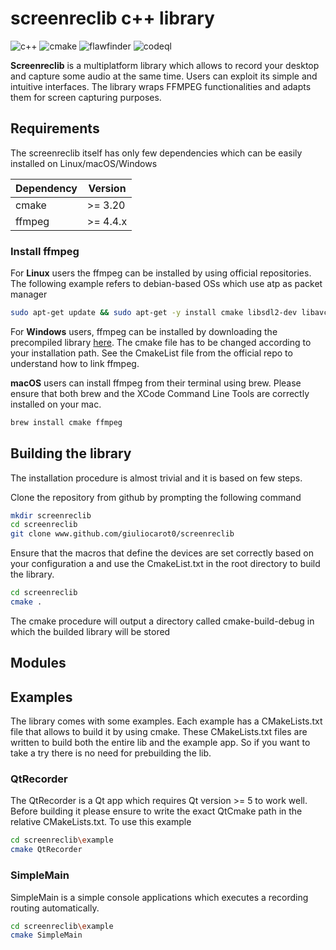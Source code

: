 # screenreclib c++ library
<p> <img alt="c++" src="https://img.shields.io/badge/C++-17-blue.svg?style=flat&logo=c%2B%2B"/> 
 <img alt="cmake" src="https://github.com/screenreclib/screenreclib/actions/workflows/build.yml/badge.svg"/>
 <img alt="flawfinder" src="https://github.com/screenreclib/screenreclib/actions/workflows/flawfinder.yml/badge.svg"/>
 <img alt="codeql" src="https://github.com/screenreclib/screenreclib/actions/workflows/codeql.yml/badge.svg?branch=master"/>
<p/>



**Screenreclib** is a multiplatform library which allows to record your desktop and capture some audio at the same time. Users can exploit its simple and intuitive interfaces.
The library wraps FFMPEG functionalities and adapts them for screen capturing purposes. 

## Requirements
The screenreclib itself has only few dependencies which can be easily installed on Linux/macOS/Windows

 | Dependency | Version |
 | ------- | -------|
 | cmake | >= 3.20 |
 | ffmpeg | >= 4.4.x |

### Install ffmpeg

For **Linux** users the ffmpeg can be installed by using official repositories.
The following example refers to debian-based OSs which use atp as packet manager
```bash
sudo apt-get update && sudo apt-get -y install cmake libsdl2-dev libavcodec-dev libavfilter-dev libpostproc-dev libavformat-dev libavutil-dev  libswresample-dev libswscale-dev libavdevice-dev
```
For **Windows** users, ffmpeg can be installed by downloading the precompiled library [here](https://www.gyan.dev/ffmpeg/builds/packages/ffmpeg-4.4.1-full_build-shared.7z).
The cmake file has to be changed according to your installation path. See the CmakeList file from the official repo to understand how to link ffmpeg.

**macOS** users can install ffmpeg from their terminal using brew. Please ensure that both brew and the XCode Command Line Tools are correctly installed on your mac.
```bash
brew install cmake ffmpeg
```
## Building the library
The installation procedure is almost trivial and it is based on few steps.

Clone the repository from github by prompting the following command
```bash
mkdir screenreclib
cd screenreclib
git clone www.github.com/giuliocarot0/screenreclib
```
Ensure that the macros that define the devices are set correctly based on your configuration a
and use the CmakeList.txt in the root directory to build the library.
```bash
cd screenreclib
cmake . 
```
The cmake procedure will output a directory called cmake-build-debug in which the builded library will be stored

## Modules


## Examples
The library comes with some examples. Each example has a CMakeLists.txt file that allows to build it by using cmake.
These CMakeLists.txt files are written to build both the entire lib and the example app. So if you want to take a try there is no need for prebuilding the lib.

### QtRecorder
The QtRecorder is a Qt app which requires Qt version >= 5 to work well.
Before building it please ensure to write the exact QtCmake path in the relative CMakeLists.txt.
To use this example

```bash
cd screenreclib\example
cmake QtRecorder
```
### SimpleMain
SimpleMain is a simple console applications which executes a recording routing automatically.
```bash
cd screenreclib\example
cmake SimpleMain
```
